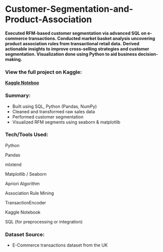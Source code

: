 # Customer-Segmentation-and-Product-Association
**Executed RFM-based customer segmentation via advanced SQL on e-commerce transactions. Conducted market basket analysis uncovering product association rules from transactional retail data.**
**Derived actionable insights to improve cross-selling strategies and customer segmentation. Visualization done using Python to aid business decision-making.**
### View the full project on Kaggle:
**[Kaggle Noteboo](https://www.kaggle.com/code/meincode/customer-segmentation-and-product-association)**
### Summary:
- Built using SQL, Python (Pandas, NumPy)
- Cleaned and transformed raw sales data
- Performed customer segmentation
- Visualized RFM segments using seaborn & matplotlib

### Tech/Tools Used:

Python

Pandas

mlxtend

Matplotlib / Seaborn

Apriori Algorithm

Association Rule Mining

TransactionEncoder

Kaggle Notebook

SQL (for preprocessing or integration)


### Dataset Source:
- E-Commerce transactions dataset from the UK
